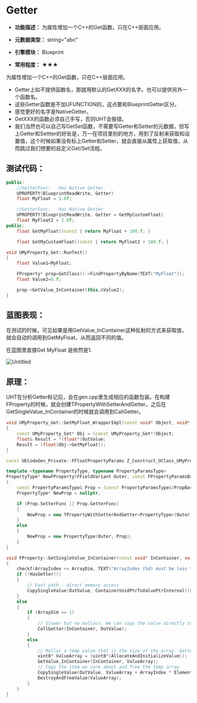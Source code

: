 # Getter

- **功能描述：** 为属性增加一个C++的Get函数，只在C++层面应用。

- **元数据类型：** string="abc"
- **引擎模块：** Blueprint
- **常用程度：** ★★★

为属性增加一个C++的Get函数，只在C++层面应用。

- Getter上如不提供函数名，那就用默认的GetXXX的名字。也可以提供另外一个函数名。
- 这些Getter函数是不加UFUNCTION的，这点要和BlueprintGetter区分。
- 感觉更好的名字是NativeGetter。
- GetXXX的函数必须自己手写，否则UHT会报错。
- 我们当然也可以自己写GetSet函数，不需要写Getter和Setter的元数据。但写上Getter和Settter的好处是，万一在项目里别的地方，用到了反射来获取和设置值，这个时候如果没有标上Getter和Setter，就会直接从属性上获取值，从而跳过我们想要的自定义Get/Set流程。

## 测试代码：

```cpp
public:
	//GetterFunc:	Has Native Getter
	UPROPERTY(BlueprintReadWrite, Getter)
	float MyFloat = 1.0f;

	//GetterFunc:	Has Native Getter
	UPROPERTY(BlueprintReadWrite, Getter = GetMyCustomFloat)
	float MyFloat2 = 1.0f;
public:
	float GetMyFloat()const { return MyFloat + 100.f; }

	float GetMyCustomFloat()const { return MyFloat2 + 100.f; }

void UMyProperty_Get::RunTest()
{
	float Value1=MyFloat;

	FProperty* prop=GetClass()->FindPropertyByName(TEXT("MyFloat"));
	float Value2=0.f;

	prop->GetValue_InContainer(this,&Value2);
}
```

## 蓝图表现：

在测试的时候，可见如果是用GetValue_InContainer这种反射的方式来获取值，就会自动的调用到GetMyFloat，从而返回不同的值。

在蓝图里直接Get MyFloat 是依然是1.

![Untitled](Specifier_UPROPERTY_Blueprint_Setter_Untitled.png)

## 原理：

UHT在分析Getter标记后，会在gen.cpp里生成相应的函数包装。在构建FProperty的时候，就会创建TPropertyWithSetterAndGetter，之后在GetSingleValue_InContainer的时候就会调用到CallGetter。

```cpp
void UMyProperty_Get::GetMyFloat_WrapperImpl(const void* Object, void* OutValue)
{
	const UMyProperty_Get* Obj = (const UMyProperty_Get*)Object;
	float& Result = *(float*)OutValue;
	Result = (float)Obj->GetMyFloat();
}

const UECodeGen_Private::FFloatPropertyParams Z_Construct_UClass_UMyProperty_Get_Statics::NewProp_MyFloat = { "MyFloat", nullptr, (EPropertyFlags)0x0010000000000004, UECodeGen_Private::EPropertyGenFlags::Float, RF_Public|RF_Transient|RF_MarkAsNative, nullptr, &UMyProperty_Get::GetMyFloat_WrapperImpl, 1, STRUCT_OFFSET(UMyProperty_Get, MyFloat), METADATA_PARAMS(UE_ARRAY_COUNT(NewProp_MyFloat_MetaData), NewProp_MyFloat_MetaData) };

template <typename PropertyType, typename PropertyParamsType>
PropertyType* NewFProperty(FFieldVariant Outer, const FPropertyParamsBase& PropBase)
{
	const PropertyParamsType& Prop = (const PropertyParamsType&)PropBase;
	PropertyType* NewProp = nullptr;

	if (Prop.SetterFunc || Prop.GetterFunc)
	{
		NewProp = new TPropertyWithSetterAndGetter<PropertyType>(Outer, Prop);
	}
	else
	{
		NewProp = new PropertyType(Outer, Prop);
	}
}

void FProperty::GetSingleValue_InContainer(const void* InContainer, void* OutValue, int32 ArrayIndex) const
{
	checkf(ArrayIndex <= ArrayDim, TEXT("ArrayIndex (%d) must be less than the property %s array size (%d)"), ArrayIndex, *GetFullName(), ArrayDim);
	if (!HasGetter())
	{
		// Fast path - direct memory access
		CopySingleValue(OutValue, ContainerVoidPtrToValuePtrInternal((void*)InContainer, ArrayIndex));
	}
	else
	{
		if (ArrayDim == 1)
		{
			// Slower but no mallocs. We can copy the value directly to the resulting param
			CallGetter(InContainer, OutValue);
		}
		else
		{
			// Malloc a temp value that is the size of the array. Getter will then copy the entire array to the temp value
			uint8* ValueArray = (uint8*)AllocateAndInitializeValue();
			GetValue_InContainer(InContainer, ValueArray);
			// Copy the item we care about and free the temp array
			CopySingleValue(OutValue, ValueArray + ArrayIndex * ElementSize);
			DestroyAndFreeValue(ValueArray);
		}
	}
}

```